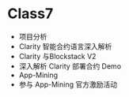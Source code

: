 # Class7
- 项目分析
- Clarity 智能合约语言深入解析
- Clarity 与Blockstack V2
- 深入解析 Clarity 部署合约 Demo
- App-Mining
- 参与 App-Mining 官方激励活动
